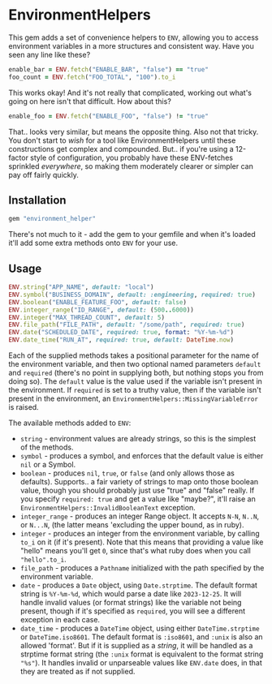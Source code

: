 # EnvironmentHelpers

This gem adds a set of convenience helpers to `ENV`, allowing you to access
environment variables in a more structures and consistent way. Have you seen
any line like these?

```ruby
enable_bar = ENV.fetch("ENABLE_BAR", "false") == "true"
foo_count = ENV.fetch("FOO_TOTAL", "100").to_i
```

This works okay! And it's not really that complicated, working out what's going
on here isn't that difficult. How about this?

```ruby
enable_foo = ENV.fetch("ENABLE_FOO", "false") != "true"
```

That.. looks very similar, but means the opposite thing. Also not that tricky.
You don't start to _wish_ for a tool like EnvironmentHelpers until these
constructions get complex and compounded. But.. if you're using a 12-factor
style of configuration, you probably have these ENV-fetches sprinkled
_everywhere_, so making them moderately clearer or simpler can pay off fairly
quickly.

## Installation

```ruby
gem "environment_helper"
```

There's not much to it - add the gem to your gemfile and when it's loaded it'll
add some extra methods onto `ENV` for your use.

## Usage

```ruby
ENV.string("APP_NAME", default: "local")
ENV.symbol("BUSINESS_DOMAIN", default: :engineering, required: true)
ENV.boolean("ENABLE_FEATURE_FOO", default: false)
ENV.integer_range("ID_RANGE", default: (500..6000))
ENV.integer("MAX_THREAD_COUNT", default: 5)
ENV.file_path("FILE_PATH", default: "/some/path", required: true)
ENV.date("SCHEDULED_DATE", required: true, format: "%Y-%m-%d")
ENV.date_time("RUN_AT", required: true, default: DateTime.now)
```

Each of the supplied methods takes a positional parameter for the name of the
environment variable, and then two optional named parameters `default` and
`required` (there's no point in supplying both, but nothing stops you from doing
so). The `default` value is the value used if the variable isn't present in the
environment. If `required` is set to a truthy value, then if the variable isn't
present in the environment, an `EnvironmentHelpers::MissingVariableError` is
raised.

The available methods added to `ENV`:

* `string` - environment values are already strings, so this is the simplest of
  the methods.
* `symbol` - produces a symbol, and enforces that the default value is either
  `nil` or a Symbol.
* `boolean` - produces `nil`, `true`, or `false` (and only allows those as
  defaults). Supports.. a fair variety of strings to map onto those boolean
  value, though you should probably just use "true" and "false" really. If you
  specify `required: true` and get a value like "maybe?", it'll raise an
  `EnvironmentHelpers::InvalidBooleanText` exception.
* `integer_range` - produces an integer Range object. It accepts `N-N`, `N..N`,
  or `N...N`, (the latter means 'excluding the upper bound, as in ruby).
* `integer` - produces an integer from the environment variable, by calling
  `to_i` on it (if it's present). Note that this means that providing a value
  like "hello" means you'll get `0`, since that's what ruby does when you call
  `"hello".to_i`.
* `file_path` - produces a `Pathname` initialized with the path specified by the
  environment variable.
* `date` - produces a `Date` object, using `Date.strptime`. The default format
  string is `%Y-%m-%d`, which would parse a date like `2023-12-25`. It will
  handle invalid values (or format strings) like the variable not being present,
  though if it's specified as `required`, you will see a different exception in
  each case.
* `date_time` - produces a `DateTime` object, using either `DateTime.strptime`
  or `DateTime.iso8601`. The default format is `:iso8601`, and `:unix` is also
  an allowed 'format'. But if it is supplied as a _string_, it will be handled
  as a strptime format string (the `:unix` format is equivalent to the format
  string `"%s"`). It handles invalid or unparseable values like `ENV.date` does,
  in that they are treated as if not supplied.
